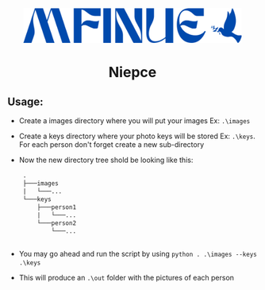 <div align="center">
     <img src="https://github.com/MFINUE/.github/raw/main/profile/assets/logo.png" height=70>
     <h1>Niepce</h1>
</div>

## Usage:
- Create a images directory where you will put your images Ex: `.\images`
- Create a keys directory where your photo keys will be stored Ex: `.\keys`. For each person don't forget create a new sub-directory
 
- Now the new directory tree shold be looking like this:
   ```
    .
    ├───images
    |   └───...
    └───keys
        ├───person1
        |   └───...
        └───person2
            └───...
    
    ```

- You may go ahead and run the script by using `python . .\images --keys .\keys`
- This will produce an `.\out` folder with the pictures of each person